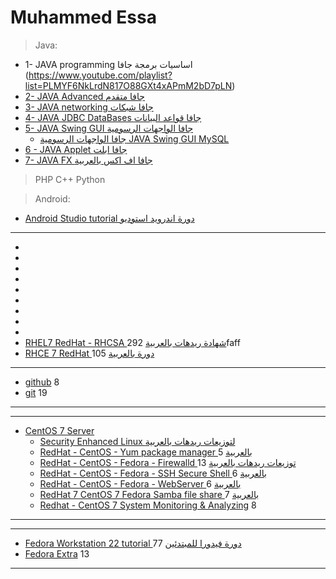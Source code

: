 Muhammed Essa
=============
> Java:
- 1- JAVA programming اساسيات برمجة جافا (https://www.youtube.com/playlist?list=PLMYF6NkLrdN817O88GXt4xAPmM2bD7pLN)
- [2- JAVA Advanced جافا متقدم](https://www.youtube.com/playlist?list=PLMYF6NkLrdN85yXTEQzDcHbmZHCyuCDnK)
- [3- JAVA networking جافا شبكات](https://www.youtube.com/playlist?list=PLMYF6NkLrdN-TwiAxQo9peeyttljpCUzA)
- [4- JAVA JDBC DataBases جافا قواعد البيانات](https://www.youtube.com/playlist?list=PLMYF6NkLrdN_7IJL546hMEatfQLCPKp_T)
- [5- JAVA Swing GUI جافا الواجهات الرسومية](https://www.youtube.com/playlist?list=PLMYF6NkLrdN9myVt8qSDQqhBjGwwLuEzG)
    - [جافا الواجهات الرسومية JAVA Swing GUI MySQL](https://www.youtube.com/playlist?list=PLMYF6NkLrdN9AxLp6zc0vfcammvhXTTIJ)
- [6 - JAVA Applet جافا ابلت](https://www.youtube.com/playlist?list=PLMYF6NkLrdN8lFAc5lQxy8YeZoa9htwDd)
- [7- JAVA FX جافا اف اكس بالعربية](https://www.youtube.com/playlist?list=PLMYF6NkLrdN-IphjimBV9AB6SxcL85aqW)


> PHP
> C++
> Python


> Android:
- [Android Studio tutorial دورة اندرويد استوديو](https://www.youtube.com/playlist?list=PLMYF6NkLrdN9TGwxfJUN7HeLvExdfXbgn)
---------------------------------------------------------------------------------------------------------------



- []()
- []()
- []()
- []()
- []()
- []()
- []()
- []()
- []()
- [RHEL7 RedHat - RHCSA شهادة ريدهات بالعربية](https://www.youtube.com/playlist?list=PLMYF6NkLrdN-LCv0FUOEol9rkpCu9SdAV) 292faff
- [RHCE 7 RedHat دورة بالعربية](https://www.youtube.com/playlist?list=PLMYF6NkLrdN_HT_N4ZutZMmN98C1-7qUP) 105


-----------------------------------------------------------------------------------------------------------------------------
- [github](https://www.youtube.com/playlist?list=PLMYF6NkLrdN-Su2f00Cbii1u4yd-qk1JO) 8
- [git](https://www.youtube.com/playlist?list=PLMYF6NkLrdN-UmfmBY8f-zutGmzwhTsPC) 19
-----------------------------------------------------------------------------------------------------------------------------

------------------------------------------------------------------------------------------------
- [CentOS 7 Server](https://www.youtube.com/playlist?list=PLMYF6NkLrdN8d2mjL1Nrgj7UPG9nFKIzP)
  - [Security Enhanced Linux لتوزيعات ريدهات بالعربية](https://www.youtube.com/playlist?list=PLMYF6NkLrdN9jgJCc3-saDdZRO7Bo29MV)
  - [RedHat - CentOS - Yum package manager بالعربية](https://www.youtube.com/playlist?list=PLMYF6NkLrdN9kRnWuGZJ0CiM8gmu9NXq7) 5
  - [RedHat - CentOS - Fedora - Firewalld توزيعات ريدهات بالعربية](https://www.youtube.com/playlist?list=PLMYF6NkLrdN_arJRttjHJT2hSJk9IQ_h3) 13
  - [RedHat - CentOS - Fedora - SSH Secure Shell بالعربية](https://www.youtube.com/playlist?list=PLMYF6NkLrdN8kk4_3uDJY80m8zNnJJnVu) 6
  - [RedHat - CentOS - Fedora - WebServer بالعربية](https://www.youtube.com/playlist?list=PLMYF6NkLrdN8xcR0CyzHotxgyjbAr4fi1) 6
  - [RedHat 7 CentOS 7 Fedora Samba file share بالعربية](https://www.youtube.com/playlist?list=PLMYF6NkLrdN8WLfXe1MgsQopZZVwdcdLf) 7
  - [Redhat - CentOS 7 System Monitoring & Analyzing](https://www.youtube.com/playlist?list=PLMYF6NkLrdN8zvBqW_og-nOFbRyNHCB10) 8
------------------------------------------------------------------------------------------------


------------------------------------------------------------------------------------------------
- [Fedora Workstation 22 tutorial دورة فيدورا للمبتدئين](https://www.youtube.com/playlist?list=PLMYF6NkLrdN88blfl7hvm-wZ-sWtMeTQk) 77
- [Fedora Extra](https://www.youtube.com/playlist?list=PLMYF6NkLrdN_xMXNjn2E49HiNTVGkoEU7) 13
------------------------------------------------------------------------------------------------